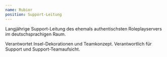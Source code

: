 ```yaml
---
name: Rubior
position: Support-Leitung
---
```

Langjährige Support-Leitung des ehemals authentischsten Roleplayservers im deutschsprachigen Raum.

Verantwortet Insel-Dekorationen und Teamkonzept.
Verantwortlich für Support und Support-Teamaufsicht.
